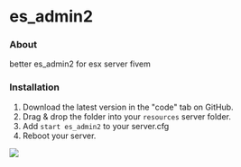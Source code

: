 # es_admin2

### About
better es_admin2 for esx server fivem

### Installation
1) Download the latest version in the "code" tab on GitHub.
2) Drag & drop the folder into your `resources` server folder.
3) Add `start es_admin2` to your server.cfg
4) Reboot your server.

![](https://img001.prntscr.com/file/img001/dQfwPYsoSxaOEFv4IxW4Lw.png)
